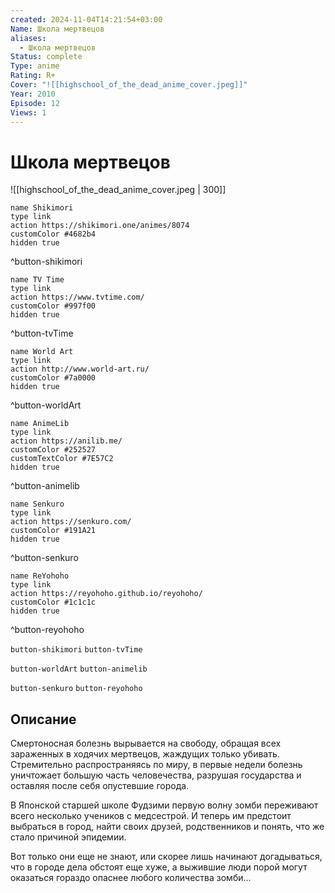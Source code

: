 ```yaml
---
created: 2024-11-04T14:21:54+03:00
Name: Школа мертвецов
aliases:
  - Школа мертвецов
Status: complete
Type: anime
Rating: R+
Cover: "![[highschool_of_the_dead_anime_cover.jpeg]]"
Year: 2010
Episode: 12
Views: 1
---
```


# Школа мертвецов

![[highschool_of_the_dead_anime_cover.jpeg | 300]]

```button
name Shikimori
type link
action https://shikimori.one/animes/8074
customColor #4682b4
hidden true
```
^button-shikimori

```button
name TV Time
type link
action https://www.tvtime.com/
customColor #997f00
hidden true
```
^button-tvTime

```button
name World Art
type link
action http://www.world-art.ru/
customColor #7a0000
hidden true
```
^button-worldArt

```button
name AnimeLib
type link
action https://anilib.me/
customColor #252527
customTextColor #7E57C2
hidden true
```
^button-animelib

```button
name Senkuro
type link
action https://senkuro.com/
customColor #191A21
hidden true
```
^button-senkuro

```button
name ReYohoho
type link
action https://reyohoho.github.io/reyohoho/
customColor #1c1c1c
hidden true
```
^button-reyohoho

`button-shikimori` `button-tvTime`

`button-worldArt` `button-animelib`

`button-senkuro` `button-reyohoho`

## Описание

Смертоносная болезнь вырывается на свободу, обращая всех зараженных в ходячих мертвецов, жаждущих только убивать. Стремительно распространяясь по миру, в первые недели болезнь уничтожает большую часть человечества, разрушая государства и оставляя после себя опустевшие города.

В Японской старшей школе Фудзими первую волну зомби переживают всего несколько учеников с медсестрой. И теперь им предстоит выбраться в город, найти своих друзей, родственников и понять, что же стало причиной эпидемии.

Вот только они еще не знают, или скорее лишь начинают догадываться, что в городе дела обстоят еще хуже, а выжившие люди порой могут оказаться гораздо опаснее любого количества зомби...
